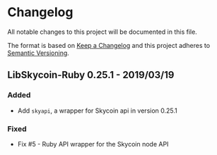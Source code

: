 # Changelog

All notable changes to this project will be documented in this file.

The format is based on [Keep a Changelog](http://keepachangelog.com/en/1.0.0/)
and this project adheres to [Semantic Versioning](http://semver.org/spec/v2.0.0.html).

## LibSkycoin-Ruby 0.25.1 - 2019/03/19

### Added

- Add `skyapi`, a wrapper for Skycoin api in version 0.25.1

### Fixed

- Fix #5 - Ruby API wrapper for the Skycoin node API


